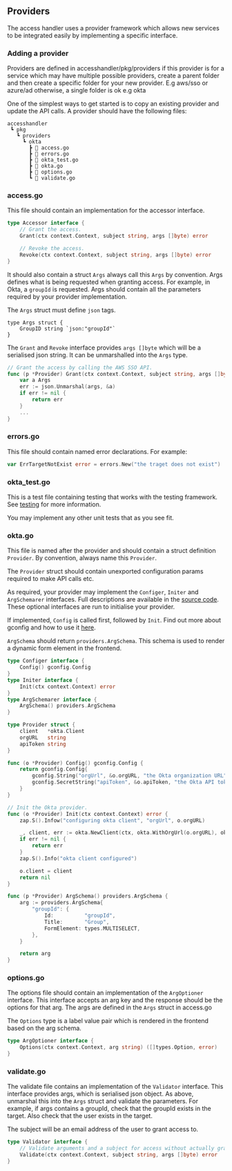 ## Providers

The access handler uses a provider framework which allows new services to be integrated easily by implementing a specific interface.

### Adding a provider

Providers are defined in accesshandler/pkg/providers if this provider is for a service which may have multiple possible providers, create a parent folder and then create a specific folder for your new provider. E.g aws/sso or azure/ad otherwise, a single folder is ok e.g okta

One of the simplest ways to get started is to copy an existing provider and update the API calls.
A provider should have the following files:

```
accesshandler
 ┗ pkg
   ┗ providers
     ┗ okta
       ┣ 📜 access.go
       ┣ 📜 errors.go
       ┣ 📜 okta_test.go
       ┣ 📜 okta.go
       ┣ 📜 options.go
       ┗ 📜 validate.go
```

### access.go

This file should contain an implementation for the accessor interface.

```go
type Accessor interface {
	// Grant the access.
	Grant(ctx context.Context, subject string, args []byte) error

	// Revoke the access.
	Revoke(ctx context.Context, subject string, args []byte) error
}
```

It should also contain a struct `Args` always call this `Args` by convention. Args defines what is being requested when granting access. For example, in Okta, a `groupId` is requested. Args should contain all the parameters required by your provider implementation.

The `Args` struct must define `json` tags.

```
type Args struct {
	GroupID string `json:"groupId"`
}
```

The `Grant` and `Revoke` interface provides `args []byte` which will be a serialised json string. It can be unmarshalled into the `Args` type.

```go
// Grant the access by calling the AWS SSO API.
func (p *Provider) Grant(ctx context.Context, subject string, args []byte) error {
	var a Args
	err := json.Unmarshal(args, &a)
	if err != nil {
		return err
	}
    ...
}
```

### errors.go

This file should contain named error declarations. For example:

```go
var ErrTargetNotExist error = errors.New("the traget does not exist")
```

### okta_test.go

This is a test file containing testing that works with the testing framework. See [testing](testing.md) for more information.

You may implement any other unit tests that as you see fit.

### okta.go

This file is named after the provider and should contain a struct definition `Provider`. By convention, always name this `Provider`.

The `Provider` struct should contain unexported configuration params required to make API calls etc.

As required, your provider may implement the `Configer`, `Initer` and `ArgSchemarer` interfaces. Full descriptions are available in the [source code](../../accesshandler/pkg/providers/providers.go). These optional interfaces are run to initialise your provider.

If implemented, `Config` is called first, followed by `Init`. Find out more about gconfig and how to use it [here](../backend/gconfig.md).

`ArgSchema` should return `providers.ArgSchema`. This schema is used to render a dynamic form element in the frontend.

```go
type Configer interface {
	Config() gconfig.Config
}
type Initer interface {
	Init(ctx context.Context) error
}
type ArgSchemarer interface {
	ArgSchema() providers.ArgSchema
}
```

```go
type Provider struct {
	client   *okta.Client
	orgURL   string
	apiToken string
}

func (o *Provider) Config() gconfig.Config {
	return gconfig.Config{
		gconfig.String("orgUrl", &o.orgURL, "the Okta organization URL"),
		gconfig.SecretString("apiToken", &o.apiToken, "the Okta API token"),
	}
}

// Init the Okta provider.
func (o *Provider) Init(ctx context.Context) error {
	zap.S().Infow("configuring okta client", "orgUrl", o.orgURL)

	_, client, err := okta.NewClient(ctx, okta.WithOrgUrl(o.orgURL), okta.WithToken(o.apiToken), okta.WithCache(false))
	if err != nil {
		return err
	}
	zap.S().Info("okta client configured")

	o.client = client
	return nil
}

func (p *Provider) ArgSchema() providers.ArgSchema {
	arg := providers.ArgSchema{
		"groupId": {
			Id:          "groupId",
			Title:       "Group",
			FormElement: types.MULTISELECT,
		},
	}

	return arg
}

```

### options.go

The options file should contain an implementation of the `ArgOptioner` interface. This interface accepts an arg key and the response should be the options for that arg. The args are defined in the `Args` struct in access.go

The `Options` type is a label value pair which is rendered in the frontend based on the arg schema.

```go
type ArgOptioner interface {
	Options(ctx context.Context, arg string) ([]types.Option, error)
}

```

### validate.go

The validate file contains an implementation of the `Validator` interface. This interface provides args, which is serialised json object.
As above, unmarshal this into the `Args` struct and validate the parameters. For example, if args contains a groupId, check that the groupId exists in the target. Also check that the user exists in the target.

The subject will be an email address of the user to grant access to.

```go
type Validator interface {
	// Validate arguments and a subject for access without actually granting it.
	Validate(ctx context.Context, subject string, args []byte) error
}

```
